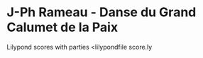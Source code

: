 # J-Ph Rameau - Danse du Grand Calumet de la Paix

Lilypond scores with parties
<lilypondfile score.ly </lilypondfile>

